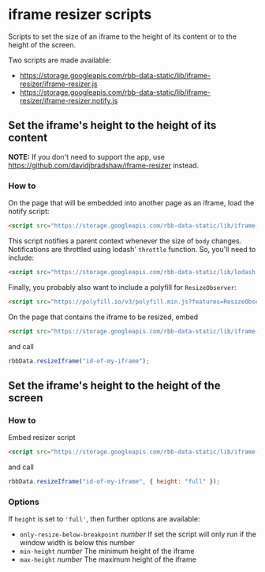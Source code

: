 # iframe resizer scripts

Scripts to set the size of an iframe to the height of its content or to the height of the screen.

Two scripts are made available:

- https://storage.googleapis.com/rbb-data-static/lib/iframe-resizer/iframe-resizer.js
- https://storage.googleapis.com/rbb-data-static/lib/iframe-resizer/iframe-resizer.notify.js

## Set the iframe's height to the height of its content

**NOTE:** If you don't need to support the app, use https://github.com/davidjbradshaw/iframe-resizer instead.

### How to

On the page that will be embedded into another page as an iframe, load the notify script:

```html
<script src="https://storage.googleapis.com/rbb-data-static/lib/iframe-resizer/iframe-resizer.notify.js"></script>
```

This script notifies a parent context whenever the size of `body` changes. Notifications are throttled using lodash' `throttle` function. So, you'll need to include:

```html
<script src="https://storage.googleapis.com/rbb-data-static/lib/lodash.throttle.js"></script>
```

Finally, you probably also want to include a polyfill for `ResizeObserver`:

```html
<script src="https://polyfill.io/v3/polyfill.min.js?features=ResizeObserver"></script>
```

On the page that contains the iframe to be resized, embed

```html
<script src="https://storage.googleapis.com/rbb-data-static/lib/iframe-resizer/iframe-resizer.js"></script>
```

and call

```js
rbbData.resizeIframe("id-of-my-iframe");
```

## Set the iframe's height to the height of the screen

### How to

Embed resizer script

```html
<script src="https://storage.googleapis.com/rbb-data-static/lib/iframe-resizer/iframe-resizer.js"></script>
```

and call

```js
rbbData.resizeIframe("id-of-my-iframe", { height: "full" });
```

### Options

If `height` is set to `'full'`, then further options are available:

- `only-resize-below-breakpoint` _number_ If set the script will only run if the window width is below this number
- `min-height` _number_ The minimum height of the iframe
- `max-height` _number_ The maximum height of the iframe
